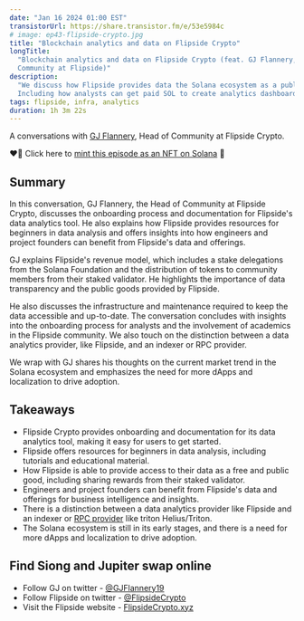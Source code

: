 ```yaml
---
date: "Jan 16 2024 01:00 EST"
transistorUrl: https://share.transistor.fm/e/53e5984c
# image: ep43-flipside-crypto.jpg
title: "Blockchain analytics and data on Flipside Crypto"
longTitle:
  "Blockchain analytics and data on Flipside Crypto (feat. GJ Flannery, Head of
  Community at Flipside)"
description:
  "We discuss how Flipside provides data the Solana ecosystem as a public good.
  Including how analysts can get paid SOL to create analytics dashboard."
tags: flipside, infra, analytics
duration: 1h 3m 22s
---
```


A conversations with [GJ Flannery](https://twitter.com/GJFlannery19), Head of
Community at Flipside Crypto.

❤️‍🔥 Click here to
[mint this episode as an NFT on Solana](https://solfate.link/mint43) 💪

## Summary

In this conversation, GJ Flannery, the Head of Community at Flipside Crypto,
discusses the onboarding process and documentation for Flipside's data analytics
tool. He also explains how Flipside provides resources for beginners in data
analysis and offers insights into how engineers and project founders can benefit
from Flipside's data and offerings.

GJ explains Flipside's revenue model, which includes a stake delegations from
the Solana Foundation and the distribution of tokens to community members from
their staked validator. He highlights the importance of data transparency and
the public goods provided by Flipside.

He also discusses the infrastructure and maintenance required to keep the data
accessible and up-to-date. The conversation concludes with insights into the
onboarding process for analysts and the involvement of academics in the Flipside
community. We also touch on the distinction between a data analytics provider,
like Flipside, and an indexer or RPC provider.

We wrap with GJ shares his thoughts on the current market trend in the Solana
ecosystem and emphasizes the need for more dApps and localization to drive
adoption.

## Takeaways

- Flipside Crypto provides onboarding and documentation for its data analytics
  tool, making it easy for users to get started.
- Flipside offers resources for beginners in data analysis, including tutorials
  and educational material.
- How Flipside is able to provide access to their data as a free and public
  good, including sharing rewards from their staked validator.
- Engineers and project founders can benefit from Flipside's data and offerings
  for business intelligence and insights.
- There is a distinction between a data analytics provider like Flipside and an
  indexer or [RPC provider](/podcast/37) like triton Helius/Triton.
- The Solana ecosystem is still in its early stages, and there is a need for
  more dApps and localization to drive adoption.

## Find Siong and Jupiter swap online

- Follow GJ on twitter - [@GJFlannery19](https://twitter.com/GJFlannery19)
- Follow Flipside on twitter -
  [@FlipsideCrypto](https://twitter.com/FlipsideCrypto)
- Visit the Flipside website - [FlipsideCrypto.xyz](https://FlipsideCrypto.xyz)
